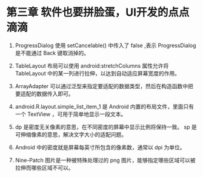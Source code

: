 # 第三章 软件也要拼脸蛋，UI开发的点点滴滴

1. ProgressDialog 使用 setCancelable() 中传入了 false ,表示 ProgressDialog 是不能通过 Back 键取消掉的。

2. TableLayout 布局可以使用 android:stretchColumns 属性允许将 TableLayout 中的某一列进行拉伸，以达到自动适应屏幕宽度的作用。

3. ArrayAdapter 可以通过泛型来指定要适配的数据类型，然后在构造函数中把要适配的数据传入即可。

4. android.R.layout.simple_list_item_1 是 Android 内置的布局文件，里面只有一个 TextView ，可用于简单地显示一段文本。

5. dp 是密度无关像素的意思，在不同密度的屏幕中显示比例将保持一致。 sp 是可伸缩像素的意思，解决文字大小的适配问题。

6. Android 中的密度就是屏幕每英寸所包含的像素数，通常以 dpi 为单位。

7. Nine-Patch 图片是一种被特殊处理过的 png 图片，能够指定哪些区域可以被拉伸而哪些区域不可以。